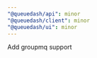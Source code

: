 ```yaml
---
"@queuedash/api": minor
"@queuedash/client": minor
"@queuedash/ui": minor
---
```


Add groupmq support
